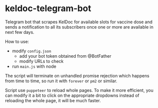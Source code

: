 # keldoc-telegram-bot
Telegram bot that scrapes KelDoc for available slots for vaccine dose and sends a notification to all its subscribers once one or more are available in next few days.


How to use:

* modify `config.json`
  * add your bot token obtained from @BotFather
  * modify URLs to check
* run `main.js` with node

The script will terminate on unhandled promise rejection which happens from time to time, so run it with `forever` or `pm2` or similar.

Script use `puppeteer` to reload whole pages. To make it more efficient, you can modify it a bit to click on the appropriate dropdowns instead of reloading the whole page, it will be much faster.